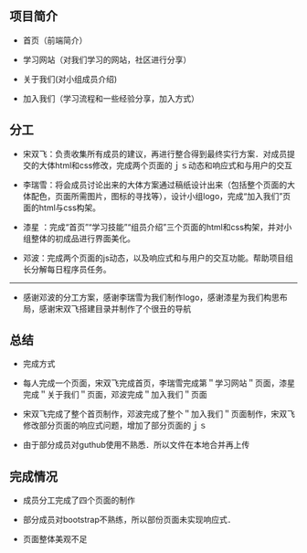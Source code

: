 ## 项目简介
>
* 首页（前端简介）
>
* 学习网站（对我们学习的网站，社区进行分享）
>
* 关于我们(对小组成员介绍)
>
* 加入我们（学习流程和一些经验分享，加入方式）

## 分工
>
* 宋双飞：负责收集所有成员的建议，再进行整合得到最终实行方案．对成员提交的大体html和css修改，完成两个页面的ｊｓ动态和响应式和与用户的交互
>
* 李瑞雪：将会成员讨论出来的大体方案通过稿纸设计出来（包括整个页面的大体配色，页面所需图片，图标的寻找等），设计小组logo，完成“加入我们”页面的html与css构架。
>
* 漆星 ：完成“首页”“学习技能”“组员介绍”三个页面的html和css构架，并对小组整体的初成品进行界面美化。
>
* 邓波：完成两个页面的js动态，以及响应式和与用户的交互功能。帮助项目组长分解每日程序员任务。

***
>
* 感谢邓波的分工方案，感谢李瑞雪为我们制作logo，感谢漆星为我们构思布局，感谢宋双飞搭建目录并制作了个很丑的导航

## 总结
* 完成方式
> 
* 每人完成一个页面，宋双飞完成首页，李瑞雪完成第＂学习网站＂页面，漆星完成＂关于我们＂页面，邓波完成＂加入我们＂页面
>
* 宋双飞完成了整个首页制作，邓波完成了整个＂加入我们＂页面制作，宋双飞修改部分页面的响应式问题，增加了部分页面的ｊｓ
>
* 由于部分成员对guthub使用不熟悉．所以文件在本地合并再上传
## 完成情况
>
* 成员分工完成了四个页面的制作
>
* 部分成员对bootstrap不熟练，所以部份页面未实现响应式．
>
* 页面整体美观不足
